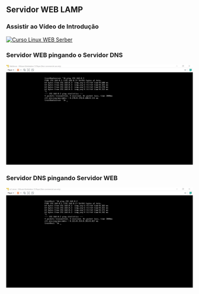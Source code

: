## Servidor WEB LAMP
### Assistir ao Vídeo de Introdução
[![Curso Linux WEB Serber](http://img.youtube.com/vi/fqR5SymRgLQ/0.jpg)](http://www.youtube.com/watch?v=fqR5SymRgLQ "Vídeo de Introdução ao Curso ")
### Servidor WEB pingando o Servidor DNS
![Servidor Web Pingando](https://github.com/Carlos15157/Servidor-WEB/blob/master/Print%20Servidor%20WEB%20Ping.jpg)
### Servidor DNS pingando Servidor WEB
![Servidor Dns Pingando](https://github.com/Carlos15157/Servidor-WEB/blob/master/Servidor%20DNS%20Pingando.jpg)
